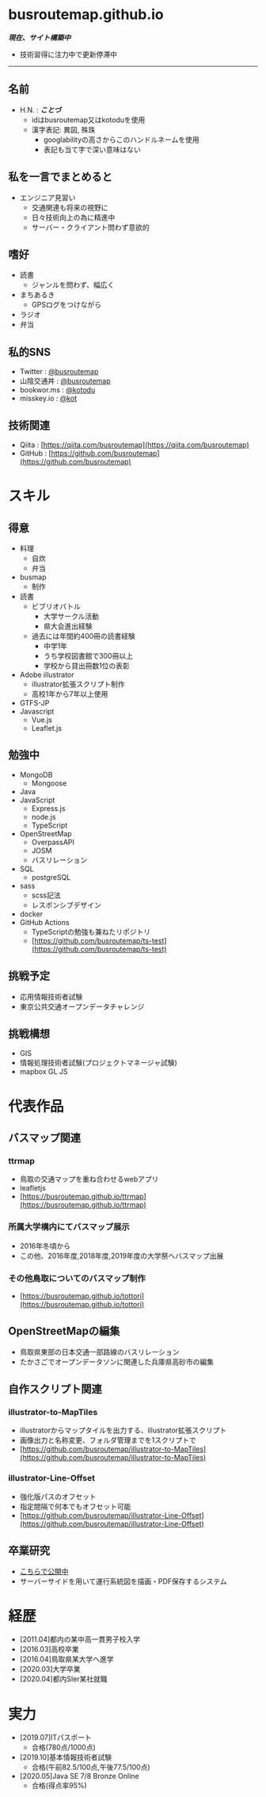 # busroutemap.github.io
***現在、サイト構築中***
- 技術習得に注力中で更新停滞中

---

## 名前
- H.N. : ***ことづ***
    - idはbusroutemap又はkotoduを使用
    - 漢字表記: 異図, 殊珠
        - googlabilityの高さからこのハンドルネームを使用
        - 表記も当て字で深い意味はない

## 私を一言でまとめると
- エンジニア見習い
    - 交通関連も将来の視野に
    - 日々技術向上の為に精進中
    - サーバー・クライアント問わず意欲的

## 嗜好
- 読書
    - ジャンルを問わず、幅広く
- まちあるき
    - GPSログをつけながら
- ラジオ
- 弁当

## 私的SNS
- Twitter : [@busroutemap](https://twitter.com/busroutemap)
- 山陰交通丼 : [@busroutemap](https://mstdn.sanin.link/@busroutemap)
- bookwor.ms : [@kotodu](https://bookwor.ms/@kotodu)
- misskey.io : [@kot](https://misskey.io/@kot)

## 技術関連
- Qiita : [https://qiita.com/busroutemap](https://qiita.com/busroutemap)
- GitHub : [https://github.com/busroutemap](https://github.com/busroutemap)

# スキル
## 得意
- 料理
    - 自炊
    - 弁当
- busmap
    - 制作
- 読書
    - ビブリオバトル
        - 大学サークル活動
        - 県大会進出経験
    - 過去には年間約400冊の読書経験
        - 中学1年
        - うち学校図書館で300冊以上
        - 学校から貸出冊数1位の表彰
- Adobe illustrator
    - illustrator拡張スクリプト制作
    - 高校1年から7年以上使用
- GTFS-JP
- Javascript
    - Vue.js
    - Leaflet.js

## 勉強中
- MongoDB
    - Mongoose
- Java
- JavaScript
    - Express.js
    - node.js
    - TypeScript
- OpenStreetMap
    - OverpassAPI
    - JOSM
    - バスリレーション
- SQL
    - postgreSQL
- sass
    - scss記法
    - レスポンシブデザイン
- docker
- GitHub Actions
    - TypeScriptの勉強も兼ねたリポジトリ
    - [https://github.com/busroutemap/ts-test](https://github.com/busroutemap/ts-test)

## 挑戦予定
- 応用情報技術者試験
- 東京公共交通オープンデータチャレンジ

## 挑戦構想
- GIS
- 情報処理技術者試験(プロジェクトマネージャ試験)
- mapbox GL JS

# 代表作品
## バスマップ関連
### ttrmap
- 鳥取の交通マップを重ね合わせるwebアプリ
- leafletjs
- [https://busroutemap.github.io/ttrmap](https://busroutemap.github.io/ttrmap)

### 所属大学構内にてバスマップ展示
- 2016年冬頃から
- この他、2016年度,2018年度,2019年度の大学祭へバスマップ出展

### その他鳥取についてのバスマップ制作
- [https://busroutemap.github.io/tottori](https://busroutemap.github.io/tottori)

## OpenStreetMapの編集
- 鳥取県東部の日本交通一部路線のバスリレーション
- たかさごでオープンデータソンに関連した兵庫県高砂市の編集

## 自作スクリプト関連
### illustrator-to-MapTiles
- illustratorからマップタイルを出力する、illustrator拡張スクリプト
- 画像出力と名称変更、フォルダ管理までを1スクリプトで
- [https://github.com/busroutemap/illustrator-to-MapTiles](https://github.com/busroutemap/illustrator-to-MapTiles)

### illustrator-Line-Offset
- 強化版パスのオフセット
- 指定間隔で何本でもオフセット可能
- [https://github.com/busroutemap/illustrator-Line-Offset](https://github.com/busroutemap/illustrator-Line-Offset)


## 卒業研究
- [こちらで公開中](https://github.com/busroutemap/Bus-Stops-Information-from-GTFS)
- サーバーサイドを用いて運行系統図を描画・PDF保存するシステム

# 経歴
- [2011.04]都内の某中高一貫男子校入学
- [2016.03]高校卒業
- [2016.04]鳥取県某大学へ進学
- [2020.03]大学卒業
- [2020.04]都内SIer某社就職

# 実力
- [2019.07]ITパスポート
    - 合格(780点/1000点)
- [2019.10]基本情報技術者試験
    - 合格(午前82.5/100点,午後77.5/100点)
- [2020.05]Java SE 7/8 Bronze Online
    - 合格(得点率95%)
